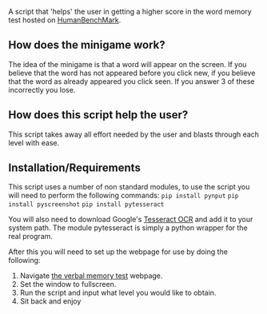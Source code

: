 A script that 'helps' the user in getting a higher score in the word memory test hosted on [HumanBenchMark](https://www.humanbenchmark.com/tests/verbal-memory).

## How does the minigame work?
The idea of the minigame is that a word will appear on the screen. If you believe that the word has not appeared before you click new, if you believe that the word as already appeared you click seen. If you answer 3 of these incorrectly you lose. 

## How does this script help the user?
This script takes away all effort needed by the user and blasts through each level with ease.

## Installation/Requirements

This script uses a number of non standard modules, to use the script you will need to perform the following commands:
`pip install pynput`
`pip install pyscreenshot`
`pip install pytesseract`

You will also need to download Google's [Tesseract OCR](https://github.com/tesseract-ocr/tesseract/wiki#installation) and add it to your system path. The module pytesseract is simply a python wrapper for the real program.

After this you will need to set up the webpage for use by doing the following:
1. Navigate [the verbal memory test](https://www.humanbenchmark.com/tests/verbal-memory) webpage.
2. Set the window to fullscreen.
3. Run the script and input what level you would like to obtain.
4. Sit back and enjoy